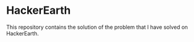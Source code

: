 # HackerEarth
This repository contains the solution of the problem that I have solved on HackerEarth.
